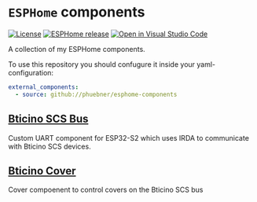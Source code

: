 # `ESPHome` components

[![License][license-shield]][license]
[![ESPHome release][esphome-release-shield]][esphome-release]
[![Open in Visual Studio Code][open-in-vscode-shield]][open-in-vscode]

[license-shield]: https://img.shields.io/static/v1?label=License&message=MIT&color=orange&logo=license
[license]: https://opensource.org/licenses/MIT

[esphome-release-shield]: https://img.shields.io/static/v1?label=ESPHome&message=2022.9.0&color=green&logo=esphome
[esphome-release]: https://GitHub.com/esphome/esphome/releases/

[open-in-vscode-shield]: https://img.shields.io/static/v1?label=+&message=Open+in+VSCode&color=blue&logo=visualstudiocode
[open-in-vscode]: https://open.vscode.dev/dentra/esphome-components


A collection of my ESPHome components.

To use this repository you should confugure it inside your yaml-configuration:
```yaml
external_components:
  - source: github://phuebner/esphome-components
```

## [Bticino SCS Bus](components/bticino_bus/)
Custom UART component for ESP32-S2 which uses IRDA to communicate with Bticino SCS devices.

## [Bticino Cover](components/bticino_cover/)
Cover compoenent to control covers on the Bticino SCS bus

